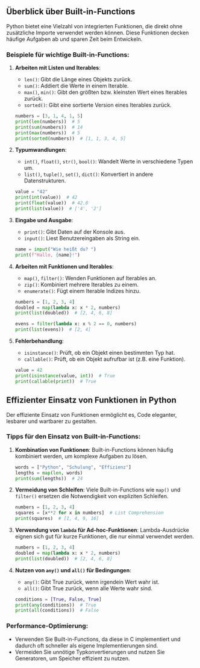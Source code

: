 ## Überblick über Built-in-Functions

Python bietet eine Vielzahl von integrierten Funktionen, die direkt ohne zusätzliche Importe verwendet werden können. Diese Funktionen decken häufige Aufgaben ab und sparen Zeit beim Entwickeln.

### Beispiele für wichtige Built-in-Functions:

1. **Arbeiten mit Listen und Iterables**:
   - `len()`: Gibt die Länge eines Objekts zurück.
   - `sum()`: Addiert die Werte in einem Iterable.
   - `max()`, `min()`: Gibt den größten bzw. kleinsten Wert eines Iterables zurück.
   - `sorted()`: Gibt eine sortierte Version eines Iterables zurück.

   ```python
   numbers = [3, 1, 4, 1, 5]
   print(len(numbers))  # 5
   print(sum(numbers))  # 14
   print(max(numbers))  # 5
   print(sorted(numbers))  # [1, 1, 3, 4, 5]
   ```

2. **Typumwandlungen**:
   - `int()`, `float()`, `str()`, `bool()`: Wandelt Werte in verschiedene Typen um.
   - `list()`, `tuple()`, `set()`, `dict()`: Konvertiert in andere Datenstrukturen.

   ```python
   value = "42"
   print(int(value))  # 42
   print(float(value))  # 42.0
   print(list(value))  # ['4', '2']
   ```

3. **Eingabe und Ausgabe**:
   - `print()`: Gibt Daten auf der Konsole aus.
   - `input()`: Liest Benutzereingaben als String ein.

   ```python
   name = input("Wie heißt du? ")
   print(f"Hallo, {name}!")
   ```

4. **Arbeiten mit Funktionen und Iterables**:
   - `map()`, `filter()`: Wenden Funktionen auf Iterables an.
   - `zip()`: Kombiniert mehrere Iterables zu einem.
   - `enumerate()`: Fügt einem Iterable Indizes hinzu.

   ```python
   numbers = [1, 2, 3, 4]
   doubled = map(lambda x: x * 2, numbers)
   print(list(doubled))  # [2, 4, 6, 8]

   evens = filter(lambda x: x % 2 == 0, numbers)
   print(list(evens))  # [2, 4]
   ```

5. **Fehlerbehandlung**:
   - `isinstance()`: Prüft, ob ein Objekt einen bestimmten Typ hat.
   - `callable()`: Prüft, ob ein Objekt aufrufbar ist (z.B. eine Funktion).

   ```python
   value = 42
   print(isinstance(value, int))  # True
   print(callable(print))  # True
   ```

## Effizienter Einsatz von Funktionen in Python

Der effiziente Einsatz von Funktionen ermöglicht es, Code eleganter, lesbarer und wartbarer zu gestalten.

### Tipps für den Einsatz von Built-in-Functions:

1. **Kombination von Funktionen**:
   Built-in-Functions können häufig kombiniert werden, um komplexe Aufgaben zu lösen.

   ```python
   words = ["Python", "Schulung", "Effizienz"]
   lengths = map(len, words)
   print(sum(lengths))  # 24
   ```

2. **Vermeidung von Schleifen**:
   Viele Built-in-Functions wie `map()` und `filter()` ersetzen die Notwendigkeit von expliziten Schleifen.

   ```python
   numbers = [1, 2, 3, 4]
   squares = [x**2 for x in numbers]  # List Comprehension
   print(squares)  # [1, 4, 9, 16]
   ```

3. **Verwendung von `lambda` für Ad-hoc-Funktionen**:
   Lambda-Ausdrücke eignen sich gut für kurze Funktionen, die nur einmal verwendet werden.

   ```python
   numbers = [1, 2, 3, 4]
   doubled = map(lambda x: x * 2, numbers)
   print(list(doubled))  # [2, 4, 6, 8]
   ```

4. **Nutzen von `any()` und `all()` für Bedingungen**:
   - `any()`: Gibt True zurück, wenn irgendein Wert wahr ist.
   - `all()`: Gibt True zurück, wenn alle Werte wahr sind.

   ```python
   conditions = [True, False, True]
   print(any(conditions))  # True
   print(all(conditions))  # False
   ```

### Performance-Optimierung:
- Verwenden Sie Built-in-Functions, da diese in C implementiert und dadurch oft schneller als eigene Implementierungen sind.
- Vermeiden Sie unnötige Typkonvertierungen und nutzen Sie Generatoren, um Speicher effizient zu nutzen.
